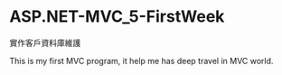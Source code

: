 # ASP.NET-MVC_5-FirstWeek
實作客戶資料庫維護

This is my first MVC program, it help me has deep travel in MVC world.
